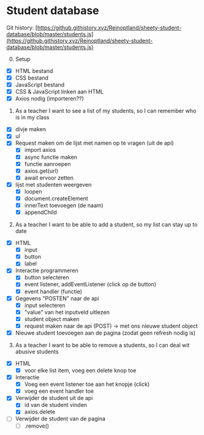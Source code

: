 # Student database

Git history: [https://github.githistory.xyz/Reinoptland/sheety-student-database/blob/master/students.js](https://github.githistory.xyz/Reinoptland/sheety-student-database/blob/master/students.js)

0. Setup

- [x] HTML bestand
- [x] CSS bestand
- [x] JavaScript bestand
- [x] CSS & JavaScript linken aan HTML
- [x] Axios nodig (importeren??)

1. As a teacher I want to see a list of my students, so I can remember who is in my class

- [x] divje maken
- [x] ul
- [x] Request maken om de lijst met namen op te vragen (uit de api)
  - [x] import axios
  - [x] async functie maken
  - [x] functie aanroepen
  - [x] axios.get(url)
  - [x] await ervoor zetten
- [x] lijst met studenten weergeven
  - [x] loopen
  - [x] document.createElement
  - [x] innerText toevoegen (de naam)
  - [x] appendChild

2. As a teacher I want to be able to add a student, so my list can stay up to date

- [x] HTML
  - [x] input
  - [x] button
  - [x] label
- [x] Interactie programmeren
  - [x] button selecteren
  - [x] event listener, addEventListener (click op de button)
  - [x] event handler (functie)
- [x] Gegevens "POSTEN" naar de api
  - [x] input selecteren
  - [x] "value" van het inputveld uitlezen
  - [x] student object maken
  - [x] request maken naar de api (POST) -> met ons nieuwe student object
- [x] Nieuwe student toevoegen aan de pagina (zodat geen refresh nodig is)

3. As a teacher I want to be able to remove a students, so I can deal wit abusive students

- [x] HTML
  - [x] voor elke list item, voeg een delete knop toe
- [x] Interactie
  - [x] Voeg een event listener toe aan het knopje (click)
  - [x] voeg een event handler toe
- [x] Verwijder de student uit de api
  - [x] id van de student vinden
  - [x] axios.delete
- [ ] Verwijder de student van de pagina
  - [ ] .remove()
